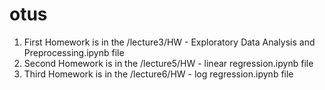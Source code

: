 # otus
1. First Homework is in the /lecture3/HW - Exploratory Data Analysis and Preprocessing.ipynb file
2. Second Homework is in the /lecture5/HW - linear regression.ipynb file
3. Third  Homework is in the /lecture6/HW - log regression.ipynb file
